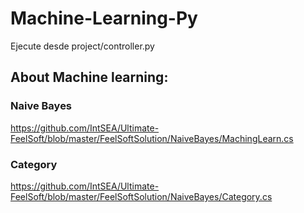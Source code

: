 # Machine-Learning-Py

  Ejecute desde project/controller.py

## About Machine learning:

### Naive Bayes
https://github.com/IntSEA/Ultimate-FeelSoft/blob/master/FeelSoftSolution/NaiveBayes/MachingLearn.cs

### Category
https://github.com/IntSEA/Ultimate-FeelSoft/blob/master/FeelSoftSolution/NaiveBayes/Category.cs

